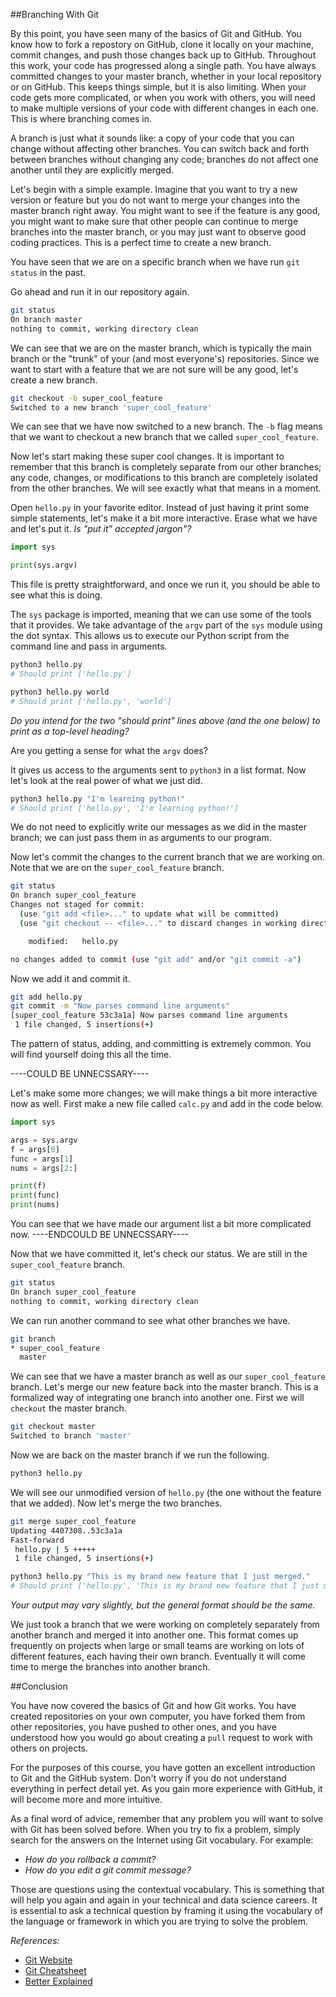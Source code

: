 ##Branching With Git

By this point, you have seen many of the basics of Git and GitHub.  You know how to fork a repostory on GitHub, clone it locally on your machine, commit changes, and push those changes back up to GitHub.  Throughout this work, your code has progressed along a single path.  You have always committed changes to your master branch, whether in your local repository or on GitHub.  This keeps things simple, but it is also limiting.  When your code gets more complicated, or when you work with others, you will need to make multiple versions of your code with different changes in each one.  This is where branching comes in.

A branch is just what it sounds like: a copy of your code that you can change without affecting other branches. You can switch back and forth between branches without changing any code; branches do not affect one another until they are explicitly merged.

Let's begin with a simple example.  Imagine that you want to try a new version or feature but you do not want to merge your changes into the master branch right away. You might want to see if the feature is any good, you might want to make sure that other people can continue to merge branches into the master branch, or you may just want to observe good coding practices.  This is a perfect time to create a new branch.

You have seen that we are on a specific branch when we have run `git status` in the past. 

Go ahead and run it in our repository again.

```sh
git status
On branch master
nothing to commit, working directory clean
```

We can see that we are on the master branch, which is typically the main branch or the "trunk" of your (and most everyone's) repositories. Since we want to start with a feature that we are not sure will be any good, let's create a new branch.

```sh
git checkout -b super_cool_feature
Switched to a new branch 'super_cool_feature'
```

We can see that we have now switched to a new branch. The `-b` flag means that we want to checkout a new branch that we called `super_cool_feature`. 

Now let's start making these super cool changes. It is important to remember that this branch is completely separate from our other branches; any code, changes, or modifications to this branch are completely isolated from the other branches. We will see exactly what that means in a moment.

Open `hello.py` in your favorite editor. Instead of just having it print some simple statements, let's make it a bit more interactive. Erase what we have and let's put it.
*Is "put it" accepted jargon"?*

```py
import sys

print(sys.argv)
```

This file is pretty straightforward, and once we run it, you should be able to see what this is doing.

The `sys` package is imported, meaning that we can use some of the tools that it provides. We take advantage of the `argv` part of the `sys` module using the dot syntax. This allows us to execute our Python script from the command line and pass in arguments.

```py
python3 hello.py
# Should print ['hello.py']
```

```py
python3 hello.py world
# Should print ['hello.py', 'world']
```
*Do you intend for the two "should print" lines above (and the one below) to print as a top-level heading?*

Are you getting a sense for what the `argv` does? 

It gives us access to the arguments sent to `python3` in a list format. Now let's look at the real power of what we just did.

```sh
python3 hello.py "I'm learning python!"
# Should print ['hello.py', 'I'm learning python!']
```

We do not need to explicitly write our messages as we did in the master branch; we can just pass them in as arguments to our program.

Now let's commit the changes to the current branch that we are working on. Note that we are on the `super_cool_feature` branch.

```sh
git status
On branch super_cool_feature
Changes not staged for commit:
  (use "git add <file>..." to update what will be committed)
  (use "git checkout -- <file>..." to discard changes in working directory)

	modified:   hello.py

no changes added to commit (use "git add" and/or "git commit -a")
```

Now we add it and commit it.

```sh
git add hello.py                                                                
git commit -m "Now parses command line arguments"                                                     
[super_cool_feature 53c3a1a] Now parses command line arguments
 1 file changed, 5 insertions(+)
```

The pattern of status, adding, and committing is extremely common. You will find yourself doing this all the time. 

----COULD BE UNNECSSARY----

Let's make some more changes; we will make things a bit more interactive now as well. First make a new file called `calc.py` and add in the code below.

```py
import sys

args = sys.argv 
f = args[0]
func = args[1]
nums = args[2:]

print(f)
print(func)
print(nums)
```

You can see that we have made our argument list a bit more complicated now.
----ENDCOULD BE UNNECSSARY----

Now that we have committed it, let's check our status. We are still in the `super_cool_feature` branch.

```sh
git status                                                                              
On branch super_cool_feature
nothing to commit, working directory clean
```

We can run another command to see what other branches we have.

```sh
git branch                                                                              
* super_cool_feature
  master
```

We can see that we have a master branch as well as our `super_cool_feature` branch. Let's merge our new feature back into the master branch. This is a formalized way of integrating one branch into another one. First we will `checkout` the master branch.

```sh
git checkout master
Switched to branch 'master'
```

Now we are back on the master branch if we run the following.

```sh
python3 hello.py
```

We will see our unmodified version of `hello.py` (the one without the feature that we added). Now let's merge the two branches.

```sh
git merge super_cool_feature                                                                        
Updating 4407308..53c3a1a
Fast-forward
 hello.py | 5 +++++
 1 file changed, 5 insertions(+)
```

```sh
python3 hello.py "This is my brand new feature that I just merged."
# Should print ['hello.py', 'This is my brand new feature that I just merged.']
```

*Your output may vary slightly, but the general format should be the same.*

We just took a branch that we were working on completely separately from another branch and merged it into another one. This format comes up frequently on projects when large or small teams are working on lots of different features, each having their own branch. Eventually it will come time to merge the branches into another branch.



##Conclusion

You have now covered the basics of Git and how Git works. You have created repositories on your own computer, you have forked them from other repositories, you have pushed to other ones, and you have understood how you would go about creating a `pull` request to work with others on projects.

For the purposes of this course, you have gotten an excellent introduction to Git and the GitHub system. Don't worry if you do not understand everything in perfect detail yet. As you gain more experience with GitHub, it will become more and more intuitive.

As a final word of advice, remember that any problem you will want to solve with Git has been solved before. When you try to fix a problem, simply search for the answers on the Internet using Git vocabulary. For example:

- *How do you rollback a commit?*
- *How do you edit a git commit message?*

Those are questions using the contextual vocabulary. This is something that will help you again and again in your technical and data science careers. It is essential to ask a technical question by framing it using the vocabulary of the language or framework in which you are trying to solve the problem.

*References:*

- [Git Website](http://git-scm.com/)
- [Git Cheatsheet](http://jonas.nitro.dk/git/quick-reference.html)
- [Better Explained](http://betterexplained.com/articles/a-visual-guide-to-version-control/)